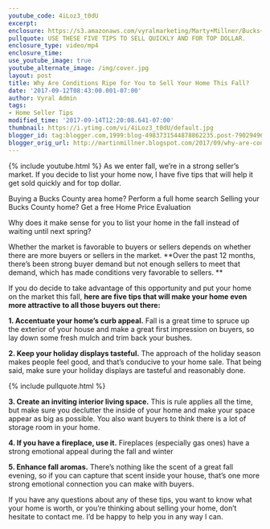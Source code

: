 ```yaml
---
youtube_code: 4iLoz3_t0dU
excerpt:
enclosure: https://s3.amazonaws.com/vyralmarketing/Marty+Millner/Bucks+County+Real+Estate+-+Should+you+wait+until+spring+or+list+now%253F.mp4
pullquote: USE THESE FIVE TIPS TO SELL QUICKLY AND FOR TOP DOLLAR.
enclosure_type: video/mp4
enclosure_time:
use_youtube_image: true
youtube_alternate_image: /img/cover.jpg
layout: post
title: Why Are Conditions Ripe for You to Sell Your Home This Fall?
date: '2017-09-12T08:43:00.001-07:00'
author: Vyral Admin
tags:
- Home Seller Tips
modified_time: '2017-09-14T12:20:08.641-07:00'
thumbnail: https://i.ytimg.com/vi/4iLoz3_t0dU/default.jpg
blogger_id: tag:blogger.com,1999:blog-4983731544878862235.post-7902949604798747971
blogger_orig_url: http://martinmillner.blogspot.com/2017/09/why-are-conditions-ripe-for-you-to-sell.html
---
```

{% include youtube.html %}
As we enter fall, we’re in a strong seller’s market. If you decide to list your home now, I have five tips that will help it get sold quickly and for top dollar.

Buying a Bucks County area home?  Perform a full home search
Selling your Bucks County home? Get a free Home Price Evaluation

Why does it make sense for you to list your home in the fall instead of waiting until next spring?

Whether the market is favorable to buyers or sellers depends on whether there are more buyers or sellers in the market. **Over the past 12 months, there’s been strong buyer demand but not enough sellers to meet that demand, which has made conditions very favorable to sellers. **

If you do decide to take advantage of this opportunity and put your home on the market this fall, **here are five tips that will make your home even more attractive to all those buyers out there:**

**1. Accentuate your home’s curb appeal.** Fall is a great time to spruce up the exterior of your house and make a great first impression on buyers, so lay down some fresh mulch and trim back your bushes.

**2. Keep your holiday displays tasteful.** The approach of the holiday season makes people feel good, and that’s conducive to your home sale. That being said, make sure your holiday displays are tasteful and reasonably done.

{% include pullquote.html %}

**3. Create an inviting interior living space.** This is rule applies all the time, but make sure you declutter the inside of your home and make your space appear as big as possible. You also want buyers to think there is a lot of storage room in your home.

**4. If you have a fireplace, use it.** Fireplaces (especially gas ones) have a strong emotional appeal during the fall and winter

**5. Enhance fall aromas.** There’s nothing like the scent of a great fall evening, so if you can capture that scent inside your house, that’s one more strong emotional connection you can make with buyers.

If you have any questions about any of these tips, you want to know what your home is worth, or you’re thinking about selling your home, don’t hesitate to contact me. I’d be happy to help you in any way I can.
